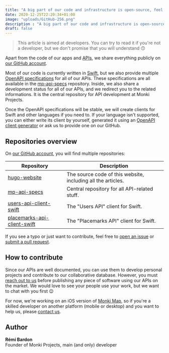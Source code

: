 ```yaml
---
title: "A big part of our code and infrastructure is open-source, feel free to contribute"
date: 2020-12-25T22:20:34+01:00
image: "uploads/GitHub-256.png"
description : "A big part of our code and infrastructure is open-source, feel free to contribute | An article by Monki Projects"
draft: false
---
```


> This article is aimed at developers. You can try to read it if you're not a developer, but we don't promise that you will understand 🙃

Apart from the code of our apps and [APIs](https://en.wikipedia.org/wiki/API), we share everything publicly on [our GitHub account](https://github.com/MonkiProjects).

Most of our code is currently written in [Swift](https://swift.org), but we also provide multiple [OpenAPI specifications](https://swagger.io/specification/) for all of our APIs. These specifications are all available in the [mp-api-specs](https://github.com/MonkiProjects/mp-api-specs) repository. Inside, we also share a development status for all of our APIs, and we redirect you to the related informations. It is the central repository for API development at Monki Projects.

Once the OpenAPI specifications will be stable, we will create clients for Swift and other languages if you need to. If your language isn't supported, you can either write its client by yourself, generated it using an [OpenAPI client generator](https://openapi-generator.tech/docs/generators#client-generators) or ask us to provide one on our GitHub.

## Repositories overview

On [our GitHub account](https://github.com/MonkiProjects), you will find multiple repositories:

| Repository | Description |
| --- | --- |
| [hugo-website](https://github.com/MonkiProjects/hugo-website) | The source code of this website, including all the articles. |
| [mp-api-specs](https://github.com/MonkiProjects/mp-api-specs) | Central repository for all API-related stuff. |
| [users-api-client-swift](https://github.com/MonkiProjects/users-api-client-swift) | The "Users API" client for Swift. |
| [placemarks-api-client-swift](https://github.com/MonkiProjects/placemarks-api-client-swift) | The "Placemarks API" client for Swift. |

If you see a typo or just want to contribute, feel free to [open an issue](https://github.com/MonkiProjects/hugo-website/issues/new) or [submit a pull request](https://docs.github.com/en/free-pro-team@latest/github/collaborating-with-issues-and-pull-requests/proposing-changes-to-your-work-with-pull-requests).

## How to contribute

Since our APIs are well documented, you can use them to develop personal projects and contribute to our collaborative database. However, you must [reach out to us](/contact) before publishing any piece of software using our APIs on the market. We would love to see your people use your work, but we want to chat with you first 😉

For now, we're working on an iOS version of [Monki Map](/products/monki-map), so if you're a skilled developer on another platform (mobile or desktop) and you want to help us, please [contact us](/contact).

## Author

**Rémi Bardon**  
Founder of Monki Projects, main (and only) developer
